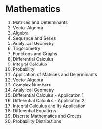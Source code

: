 # Mathematics

1. Matrices and Determinants
2. Vector Algebra
3. Algebra
4. Sequence and Series
5. Analytical Geometry
6. Trigonometry
7. Functions and Graphs
8. Differential Calculus
9. Integral Calculus
10. Probability
11. Application  of Matrices and Determinants
12. Vector Algebra
13. Complex Numbers
14. Analytical Geometry
15. Differential Calculus - Application 1
16. Differential Calculus - Application 2
17. Integral Calculus and Its Application
18. Differential Equations
19. Discrete Mathematics and Groups
20. Probability Distributions
